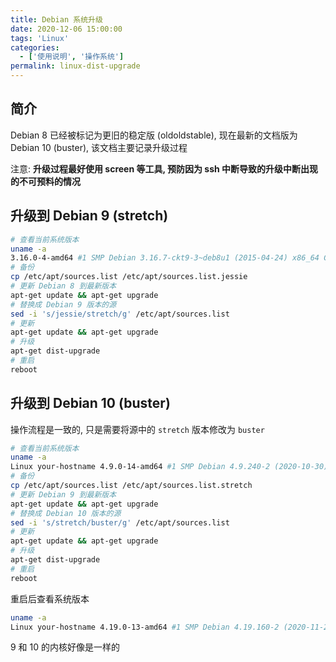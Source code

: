 ```yaml
---
title: Debian 系统升级
date: 2020-12-06 15:00:00
tags: 'Linux'
categories:
  - ['使用说明', '操作系统']
permalink: linux-dist-upgrade
---
```


## 简介

Debian 8 已经被标记为更旧的稳定版 (oldoldstable), 现在最新的文档版为 Debian 10 (buster), 该文档主要记录升级过程

注意: **升级过程最好使用 screen 等工具, 预防因为 ssh 中断导致的升级中断出现的不可预料的情况**

<!-- more -->

## 升级到 Debian 9 (stretch)

```sh
# 查看当前系统版本
uname -a
3.16.0-4-amd64 #1 SMP Debian 3.16.7-ckt9-3~deb8u1 (2015-04-24) x86_64 GNU/Linux
# 备份
cp /etc/apt/sources.list /etc/apt/sources.list.jessie
# 更新 Debian 8 到最新版本
apt-get update && apt-get upgrade
# 替换成 Debian 9 版本的源
sed -i 's/jessie/stretch/g' /etc/apt/sources.list
# 更新
apt-get update && apt-get upgrade
# 升级
apt-get dist-upgrade
# 重启
reboot
```

## 升级到 Debian 10 (buster)

操作流程是一致的, 只是需要将源中的 `stretch` 版本修改为 `buster`

```sh
# 查看当前系统版本
uname -a
Linux your-hostname 4.9.0-14-amd64 #1 SMP Debian 4.9.240-2 (2020-10-30) x86_64 GNU/Linux
# 备份
cp /etc/apt/sources.list /etc/apt/sources.list.stretch
# 更新 Debian 9 到最新版本
apt-get update && apt-get upgrade
# 替换成 Debian 10 版本的源
sed -i 's/stretch/buster/g' /etc/apt/sources.list
# 更新
apt-get update && apt-get upgrade
# 升级
apt-get dist-upgrade
# 重启
reboot
```

重启后查看系统版本

```sh
uname -a
Linux your-hostname 4.19.0-13-amd64 #1 SMP Debian 4.19.160-2 (2020-11-28) x86_64 GNU/Linux
```

9 和 10 的内核好像是一样的
